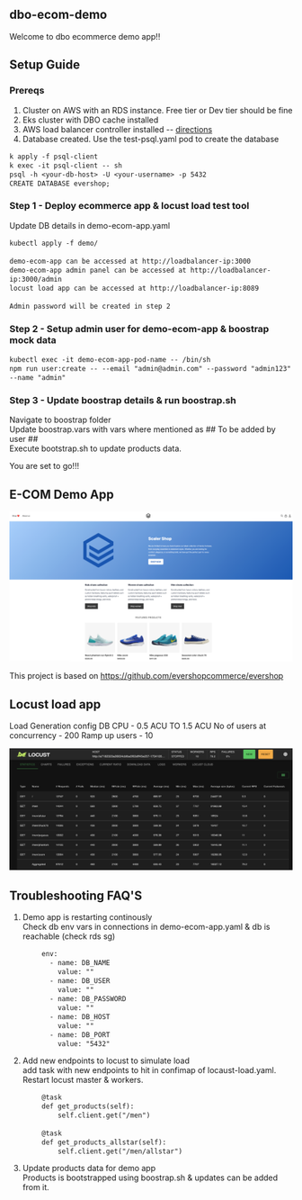 ## dbo-ecom-demo

Welcome to dbo ecommerce demo app!!

## Setup Guide

### Prereqs

1. Cluster on AWS with an RDS instance. Free tier or Dev tier should be fine
2. Eks cluster with DBO cache installed
3. AWS load balancer controller installed -- [directions](https://docs.aws.amazon.com/eks/latest/userguide/lbc-helm.html)
4. Database created. Use the test-psql.yaml pod to create the database
```
k apply -f psql-client
k exec -it psql-client -- sh
psql -h <your-db-host> -U <your-username> -p 5432
CREATE DATABASE evershop;
```


### Step 1 - Deploy ecommerce app & locust load test tool

Update DB details in demo-ecom-app.yaml <br>

```
kubectl apply -f demo/

demo-ecom-app can be accessed at http://loadbalancer-ip:3000 
demo-ecom-app admin panel can be accessed at http://loadbalancer-ip:3000/admin 
locust load app can be accessed at http://loadbalancer-ip:8089 

Admin password will be created in step 2
```

### Step 2 - Setup admin user for demo-ecom-app & boostrap mock data

```
kubectl exec -it demo-ecom-app-pod-name -- /bin/sh
npm run user:create -- --email "admin@admin.com" --password "admin123" --name "admin" 
```

### Step 3 - Update boostrap details & run boostrap.sh

Navigate to boostrap folder <br>
Update boostrap.vars with vars where mentioned as ## To be added by user ## <br>
Execute bootstrap.sh to update products data. <br>

You are set to go!!!

## E-COM Demo App
![Demo APP Screenshot](readmeimages/app.png)

This project is based on https://github.com/evershopcommerce/evershop

## Locust load app

Load Generation config
DB CPU - 0.5 ACU TO 1.5 ACU
No of users at concurrency - 200
Ramp up users - 10

![LOAD APP Screenshot](readmeimages/load.png)


## Troubleshooting FAQ'S

1. Demo app is restarting continously <br>
Check db env vars in connections in demo-ecom-app.yaml & db is reachable (check rds sg)

```
        env:
          - name: DB_NAME
            value: ""
          - name: DB_USER
            value: ""
          - name: DB_PASSWORD
            value: ""
          - name: DB_HOST
            value: ""
          - name: DB_PORT
            value: "5432"
```

2. Add new endpoints to locust to simulate load <br>
 add task with new endpoints to hit in confimap of locaust-load.yaml. Restart locust master & workers.

```
        @task
        def get_products(self):
            self.client.get("/men")

        @task
        def get_products_allstar(self):
            self.client.get("/men/allstar")
```

3. Update products data for demo app <br>
Products is bootstrapped using boostrap.sh & updates can be added from it.
